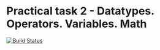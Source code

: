 # Practical task 2 - Datatypes. Operators. Variables. Math

[![Build Status](https://travis-ci.com/itmo-java-basics-2020/task-2-datatypes-operators-stekkko.svg?branch=master)](https://travis-ci.com/itmo-java-basics-2020/task-2-datatypes-operators-stekkko)
